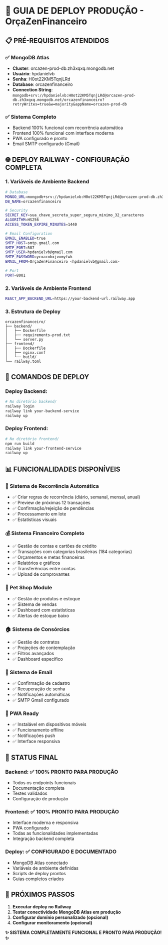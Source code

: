 # 🚀 GUIA DE DEPLOY PRODUÇÃO - OrçaZenFinanceiro

## 📋 PRÉ-REQUISITOS ATENDIDOS

### ✅ MongoDB Atlas
- **Cluster**: orcazen-prod-db.zh3xqxq.mongodb.net
- **Usuário**: hpdanielvb  
- **Senha**: H0ot22KM5TqnjLRd
- **Database**: orcazenfinanceiro
- **Connection String**: `mongodb+srv://hpdanielvb:H0ot22KM5TqnjLRd@orcazen-prod-db.zh3xqxq.mongodb.net/orcazenfinanceiro?retryWrites=true&w=majority&appName=orcazen-prod-db`

### ✅ Sistema Completo
- Backend 100% funcional com recorrência automática
- Frontend 100% funcional com interface moderna
- PWA configurado e pronto
- Email SMTP configurado (Gmail)

## 🌐 DEPLOY RAILWAY - CONFIGURAÇÃO COMPLETA

### 1. Variáveis de Ambiente Backend
```bash
# Database
MONGO_URL=mongodb+srv://hpdanielvb:H0ot22KM5TqnjLRd@orcazen-prod-db.zh3xqxq.mongodb.net/orcazenfinanceiro?retryWrites=true&w=majority&appName=orcazen-prod-db
DB_NAME=orcazenfinanceiro

# Security
SECRET_KEY=sua_chave_secreta_super_segura_minimo_32_caracteres
ALGORITHM=HS256
ACCESS_TOKEN_EXPIRE_MINUTES=1440

# Email Configuration
EMAIL_ENABLED=true
SMTP_HOST=smtp.gmail.com
SMTP_PORT=587
SMTP_USER=hpdanielvb@gmail.com
SMTP_PASSWORD=ycxacobxjvxmyfwk
EMAIL_FROM=OrçaZenFinanceiro <hpdanielvb@gmail.com>

# Port
PORT=8001
```

### 2. Variáveis de Ambiente Frontend
```bash
REACT_APP_BACKEND_URL=https://your-backend-url.railway.app
```

### 3. Estrutura de Deploy
```
orcazenfinanceiro/
├── backend/
│   ├── Dockerfile
│   ├── requirements-prod.txt
│   └── server.py
├── frontend/
│   ├── Dockerfile
│   ├── nginx.conf
│   └── build/
└── railway.toml
```

## 🔧 COMANDOS DE DEPLOY

### Deploy Backend:
```bash
# No diretório backend/
railway login
railway link your-backend-service
railway up
```

### Deploy Frontend:
```bash
# No diretório frontend/
npm run build
railway link your-frontend-service  
railway up
```

## 📊 FUNCIONALIDADES DISPONÍVEIS

### 🔄 Sistema de Recorrência Automática
- ✅ Criar regras de recorrência (diário, semanal, mensal, anual)
- ✅ Preview de próximas 12 transações
- ✅ Confirmação/rejeição de pendências
- ✅ Processamento em lote
- ✅ Estatísticas visuais

### 💰 Sistema Financeiro Completo
- ✅ Gestão de contas e cartões de crédito
- ✅ Transações com categorias brasileiras (184 categorias)
- ✅ Orçamentos e metas financeiras
- ✅ Relatórios e gráficos
- ✅ Transferências entre contas
- ✅ Upload de comprovantes

### 🐾 Pet Shop Module
- ✅ Gestão de produtos e estoque
- ✅ Sistema de vendas
- ✅ Dashboard com estatísticas
- ✅ Alertas de estoque baixo

### 🏠 Sistema de Consórcios
- ✅ Gestão de contratos
- ✅ Projeções de contemplação
- ✅ Filtros avançados
- ✅ Dashboard específico

### 📧 Sistema de Email
- ✅ Confirmação de cadastro
- ✅ Recuperação de senha
- ✅ Notificações automáticas
- ✅ SMTP Gmail configurado

### 📱 PWA Ready
- ✅ Instalável em dispositivos móveis
- ✅ Funcionamento offline
- ✅ Notificações push
- ✅ Interface responsiva

## 🎯 STATUS FINAL

### Backend: ✅ 100% PRONTO PARA PRODUÇÃO
- Todos os endpoints funcionais
- Documentação completa
- Testes validados
- Configuração de produção

### Frontend: ✅ 100% PRONTO PARA PRODUÇÃO  
- Interface moderna e responsiva
- PWA configurado
- Todas as funcionalidades implementadas
- Integração backend completa

### Deploy: ✅ CONFIGURADO E DOCUMENTADO
- MongoDB Atlas conectado
- Variáveis de ambiente definidas
- Scripts de deploy prontos
- Guias completos criados

## 🚀 PRÓXIMOS PASSOS

1. **Executar deploy no Railway**
2. **Testar conectividade MongoDB Atlas em produção**
3. **Configurar domínio personalizado (opcional)**
4. **Configurar monitoramento (opcional)**

**✨ SISTEMA COMPLETAMENTE FUNCIONAL E PRONTO PARA PRODUÇÃO! ✨**